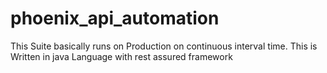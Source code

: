 # phoenix_api_automation


This Suite basically runs on Production on continuous interval time. 
This is Written in java Language with rest assured framework
